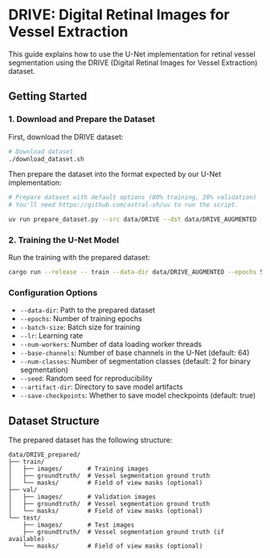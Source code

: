 # DRIVE: Digital Retinal Images for Vessel Extraction

This guide explains how to use the U-Net implementation for retinal vessel segmentation using the DRIVE (Digital Retinal Images for Vessel Extraction) dataset.

## Getting Started

### 1. Download and Prepare the Dataset

First, download the DRIVE dataset:

```bash
# Download dataset
./download_dataset.sh
```

Then prepare the dataset into the format expected by our U-Net implementation:

```bash
# Prepare dataset with default options (80% training, 20% validation)
# You'll need https://github.com/astral-sh/uv to run the script.

uv run prepare_dataset.py --src data/DRIVE --dst data/DRIVE_AUGMENTED --val-split 0.2 --image-size 128 --augmentations 100 --seed 42
```

### 2. Training the U-Net Model

Run the training with the prepared dataset:

```bash
cargo run --release -- train --data-dir data/DRIVE_AUGMENTED --epochs 50 --batch-size 4 --lr 0.0003
```

### Configuration Options

- `--data-dir`: Path to the prepared dataset
- `--epochs`: Number of training epochs
- `--batch-size`: Batch size for training
- `--lr`: Learning rate
- `--num-workers`: Number of data loading worker threads
- `--base-channels`: Number of base channels in the U-Net (default: 64)
- `--num-classes`: Number of segmentation classes (default: 2 for binary segmentation)
- `--seed`: Random seed for reproducibility
- `--artifact-dir`: Directory to save model artifacts
- `--save-checkpoints`: Whether to save model checkpoints (default: true)

## Dataset Structure

The prepared dataset has the following structure:

```
data/DRIVE_prepared/
├── train/
│   ├── images/       # Training images
│   ├── groundtruth/  # Vessel segmentation ground truth
│   └── masks/        # Field of view masks (optional)
├── val/
│   ├── images/       # Validation images
│   ├── groundtruth/  # Vessel segmentation ground truth
│   └── masks/        # Field of view masks (optional)
└── test/
    ├── images/       # Test images
    ├── groundtruth/  # Vessel segmentation ground truth (if available)
    └── masks/        # Field of view masks (optional)
```
